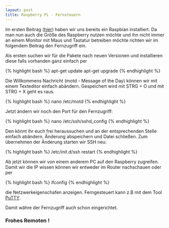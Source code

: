 ```yaml
---
layout: post
title: Raspberry Pi - Fernsteuern
---
```

Im ersten Beitrag ([hier](http://flipez.de/?p=54 "Raspberry Pi - Die ersten Schritte")) haben wir uns bereits ein Raspbian installiert. Da man nun auch die Größe des Raspberry nutzen möchte und ihn nicht immer  an einem Monitor mit Maus und Tastatur betreiben möchte richten wir im folgendem Beitrag den Fernzugriff ein.

Als ersten suchen wir für die Pakete nach neuen Versionen und installieren diese falls vorhanden ganz einfach per

{% highlight bash %}
apt-get update
apt-get upgrade
{% endhighlight %}

Die Willkommens Nachricht (motd - Message of the Day) können wir mit einem Texteditor einfach abändern. Gespeichert wird mit STRG + O und mit STRG + X geht es raus.

{% highlight bash %}
nano /etc/motd
{% endhighlight %}

Jetzt ändern wir noch den Port für den Fernzugriff:

{% highlight bash %}
nano /etc/ssh/sshd_config
{% endhighlight %}

Den könnt ihr euch frei heraussuchen und an der entsprechenden Stelle einfach abändern. Änderung abspeichern und Datei schließen. Zum übernehmen der Änderung starten wir SSH neu:

{% highlight bash %}
/etc/init.d/ssh restart
{% endhighlight %}

Ab jetzt können wir von einem anderem PC auf den Raspberry zugreifen. Damit wir die IP wissen können wir entweder im Router nachschauen oder per

{% highlight bash %}
ifconfig
{% endhighlight %}

die Netzwerkeigenschafen anzeigen. Ferngesteuert kann z.B mit dem Tool [PuTTY](http://www.putty.org/ "PuTTY").

Damit währe der Fernzugriff auch schon eingerichtet.

### Frohes Remoten !
